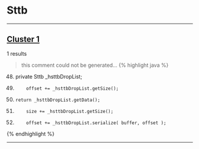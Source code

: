 # Sttb

***

## [Cluster 1](./1)
1 results
> this comment could not be generated...
{% highlight java %}
48. private Sttb _hsttbDropList;
142.         offset += _hsttbDropList.getSize();
156.     return _hsttbDropList.getData();
184.         size += _hsttbDropList.getSize();
225.         offset += _hsttbDropList.serialize( buffer, offset );
{% endhighlight %}

***

